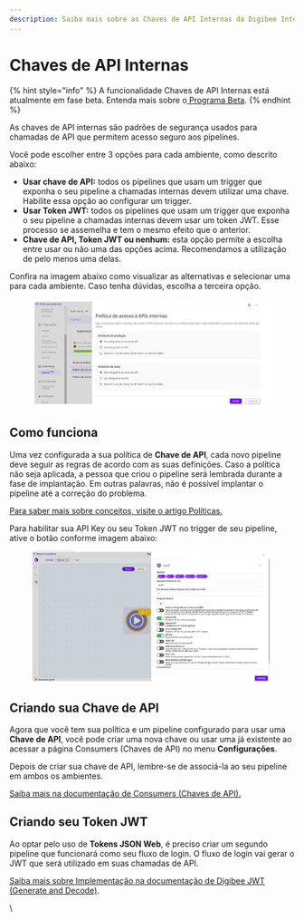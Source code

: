 ```yaml
---
description: Saiba mais sobre as Chaves de API Internas da Digibee Integration Platform.
---
```


# Chaves de API Internas

{% hint style="info" %}
A funcionalidade Chaves de API Internas está atualmente em fase beta. Entenda mais sobre o[ Programa Beta](https://docs.digibee.com/documentation/v/pt-br/geral/programa-beta).
{% endhint %}

As chaves de API internas são padrões de segurança usados para chamadas de API que permitem acesso seguro aos pipelines.

Você pode escolher entre 3 opções para cada ambiente, como descrito abaixo:

* **Usar chave de API:** todos os pipelines que usam um trigger que exponha o seu pipeline a chamadas internas devem utilizar uma chave. Habilite essa opção ao configurar um trigger.
* **Usar Token JWT:** todos os pipelines que usam um trigger que exponha o seu pipeline a chamadas internas devem usar um token JWT. Esse processo se assemelha e tem o mesmo efeito que o anterior.
* **Chave de API, Token JWT ou nenhum:** esta opção permite a escolha entre usar ou não uma das opções acima. Recomendamos a utilização de pelo menos uma delas.

Confira na imagem abaixo como visualizar as alternativas e selecionar uma para cada ambiente. Caso tenha dúvidas, escolha a terceira opção.

<figure><img src="../../.gitbook/assets/internas pt.png" alt=""><figcaption></figcaption></figure>

## Como funciona

Uma vez configurada a sua política de **Chave de API**, cada novo pipeline deve seguir as regras de acordo com as suas definições. Caso a política não seja aplicada, a pessoa que criou o pipeline será lembrada durante a fase de implantação. Em outras palavras, não é possível implantar o pipeline até a correção do problema.&#x20;

[Para saber mais sobre conceitos, visite o artigo Políticas.](https://docs.digibee.com/documentation/governance/policies)

Para habilitar sua API Key ou seu Token JWT no trigger de seu pipeline, ative o botão conforme imagem abaixo:

<figure><img src="../../.gitbook/assets/Trigger (1).png" alt=""><figcaption></figcaption></figure>

## Criando sua Chave de API

Agora que você tem sua política e um pipeline configurado para usar uma **Chave de API**, você pode criar uma nova chave ou usar uma já existente ao acessar a página Consumers (Chaves de API) no menu **Configurações**.&#x20;

Depois de criar sua chave de API, lembre-se de associá-la ao seu pipeline em ambos os ambientes.

[Saiba mais na documentação de Consumers (Chaves de API).](https://docs.digibee.com/documentation/v/pt-br/settings/chaves-de-api-consumers)

## Criando seu Token JWT

Ao optar pelo uso de **Tokens JSON Web**, é preciso criar um segundo pipeline que funcionará como seu fluxo de login. O fluxo de login vai gerar o JWT que será utilizado em suas chamadas de API.

[Saiba mais sobre  Implementação na documentação de Digibee JWT (Generate and Decode)](https://docs.digibee.com/documentation/v/pt-br/components/security-components/digibee-jwt/implementacao-do-digibee-jwt).

\

